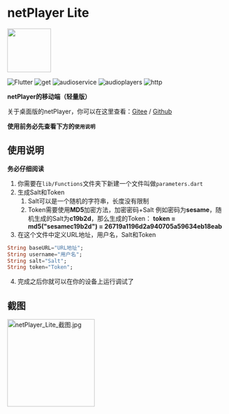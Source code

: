# netPlayer Lite

<img src="https://s2.loli.net/2023/08/25/6zDgU5biZlcp19w.png" width="100px">

![Flutter](https://img.shields.io/badge/Flutter-3.13-blue?logo=Flutter)
![get](https://img.shields.io/badge/get-4.6.5-red)
![audioservice](https://img.shields.io/badge/audio_service-0.18.10-green)
![audioplayers](https://img.shields.io/badge/audioplayers-1.1.0-yellow)
![http](https://img.shields.io/badge/http-1.1.0-orange)

**netPlayer的移动端（轻量版）**

关于桌面版的netPlayer，你可以在这里查看：[Gitee](https://gitee.com/Ryan-zhou/net-player) / [Github](https://github.com/Zhoucheng133/net-player)

**使用前务必先查看下方的`使用说明`**

## 使用说明

**务必仔细阅读**

1. 你需要在`lib/Functions`文件夹下新建一个文件叫做`parameters.dart`
2. 生成Salt和Token
   1. Salt可以是一个随机的字符串，长度没有限制
   2. Token需要使用**MD5**加密方法，加密密码+Salt
      例如密码为**sesame**，随机生成的Salt为**c19b2d**，那么生成的Token： **token = md5("sesamec19b2d") = 26719a1196d2a940705a59634eb18eab**
3. 在这个文件中定义URL地址，用户名，Salt和Token

```dart
String baseURL="URL地址";
String username="用户名";
String salt="Salt";
String token="Token";
```

4. 完成之后你就可以在你的设备上运行调试了

## 截图

<img src="https://s2.loli.net/2023/08/25/pn3jKglAd4shzDy.jpg" alt="netPlayer_Lite_截图.jpg" width="200px" />
